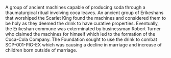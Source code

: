 A group of ancient machines capable of producing soda through a thaumaturgical ritual involving coca leaves. An ancient group of Erikeshans that worshiped the Scarlet King found the machines and considered them to be holy as they deemed the drink to have curative properties. Eventually, the Erikeshan commune was exterminated by businessman Robert Turner who claimed the machines for himself which led to the formation of the Coca-Cola Company. The Foundation sought to use the drink to combat SCP-001-PIG-EX which was causing a decline in marriage and increase of children born outside of marriage.